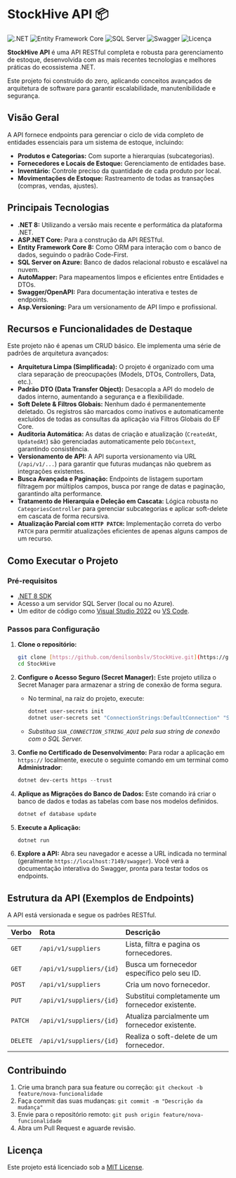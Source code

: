 # StockHive API 📦

![.NET](https://img.shields.io/badge/.NET-8.0-blue?style=for-the-badge&logo=dotnet)
![Entity Framework Core](https://img.shields.io/badge/EF%20Core-8.0-lightgrey?style=for-the-badge)
![SQL Server](https://img.shields.io/badge/SQL%20Server-blueviolet?style=for-the-badge&logo=microsoftsqlserver)
![Swagger](https://img.shields.io/badge/Swagger-darkgreen?style=for-the-badge&logo=swagger)
![Licença](https://img.shields.io/badge/Licen%C3%A7a-MIT-green.svg?style=for-the-badge)

**StockHive API** é uma API RESTful completa e robusta para gerenciamento de estoque, desenvolvida com as mais recentes tecnologias e melhores práticas do ecossistema .NET.

Este projeto foi construído do zero, aplicando conceitos avançados de arquitetura de software para garantir escalabilidade, manutenibilidade e segurança.

## Visão Geral

A API fornece endpoints para gerenciar o ciclo de vida completo de entidades essenciais para um sistema de estoque, incluindo:

* **Produtos e Categorias:** Com suporte a hierarquias (subcategorias).
* **Fornecedores e Locais de Estoque:** Gerenciamento de entidades base.
* **Inventário:** Controle preciso da quantidade de cada produto por local.
* **Movimentações de Estoque:** Rastreamento de todas as transações (compras, vendas, ajustes).

## Principais Tecnologias

* **.NET 8:** Utilizando a versão mais recente e performática da plataforma .NET.
* **ASP.NET Core:** Para a construção da API RESTful.
* **Entity Framework Core 8:** Como ORM para interação com o banco de dados, seguindo o padrão Code-First.
* **SQL Server on Azure:** Banco de dados relacional robusto e escalável na nuvem.
* **AutoMapper:** Para mapeamentos limpos e eficientes entre Entidades e DTOs.
* **Swagger/OpenAPI:** Para documentação interativa e testes de endpoints.
* **Asp.Versioning:** Para um versionamento de API limpo e profissional.

## Recursos e Funcionalidades de Destaque

Este projeto não é apenas um CRUD básico. Ele implementa uma série de padrões de arquitetura avançados:

* **Arquitetura Limpa (Simplificada):** O projeto é organizado com uma clara separação de preocupações (Models, DTOs, Controllers, Data, etc.).
* **Padrão DTO (Data Transfer Object):** Desacopla a API do modelo de dados interno, aumentando a segurança e a flexibilidade.
* **Soft Delete & Filtros Globais:** Nenhum dado é permanentemente deletado. Os registros são marcados como inativos e automaticamente excluídos de todas as consultas da aplicação via Filtros Globais do EF Core.
* **Auditoria Automática:** As datas de criação e atualização (`CreatedAt`, `UpdatedAt`) são gerenciadas automaticamente pelo `DbContext`, garantindo consistência.
* **Versionamento de API:** A API suporta versionamento via URL (`/api/v1/...`) para garantir que futuras mudanças não quebrem as integrações existentes.
* **Busca Avançada e Paginação:** Endpoints de listagem suportam filtragem por múltiplos campos, busca por range de datas e paginação, garantindo alta performance.
* **Tratamento de Hierarquia e Deleção em Cascata:** Lógica robusta no `CategoriesController` para gerenciar subcategorias e aplicar soft-delete em cascata de forma recursiva.
* **Atualização Parcial com `HTTP PATCH`:** Implementação correta do verbo `PATCH` para permitir atualizações eficientes de apenas alguns campos de um recurso.

## Como Executar o Projeto

### Pré-requisitos

* [.NET 8 SDK](https://dotnet.microsoft.com/download/dotnet/8.0)
* Acesso a um servidor SQL Server (local ou no Azure).
* Um editor de código como [Visual Studio 2022](https://visualstudio.microsoft.com/pt-br/) ou [VS Code](https://code.visualstudio.com/).

### Passos para Configuração

1.  **Clone o repositório:**
    ```bash
    git clone [https://github.com/denilsonbslv/StockHive.git](https://github.com/denilsonbslv/StockHive.git)
    cd StockHive
    ```

2.  **Configure o Acesso Seguro (Secret Manager):**
    Este projeto utiliza o Secret Manager para armazenar a string de conexão de forma segura.
    * No terminal, na raiz do projeto, execute:
        ```bash
        dotnet user-secrets init
        dotnet user-secrets set "ConnectionStrings:DefaultConnection" "SUA_CONNECTION_STRING_AQUI"
        ```
    * *Substitua `SUA_CONNECTION_STRING_AQUI` pela sua string de conexão com o SQL Server.*

3.  **Confie no Certificado de Desenvolvimento:**
    Para rodar a aplicação em `https://` localmente, execute o seguinte comando em um terminal como **Administrador**:
    ```powershell
    dotnet dev-certs https --trust
    ```

4.  **Aplique as Migrações do Banco de Dados:**
    Este comando irá criar o banco de dados e todas as tabelas com base nos modelos definidos.
    ```powershell
    dotnet ef database update
    ```

5.  **Execute a Aplicação:**
    ```powershell
    dotnet run
    ```

6.  **Explore a API:**
    Abra seu navegador e acesse a URL indicada no terminal (geralmente `https://localhost:7149/swagger`). Você verá a documentação interativa do Swagger, pronta para testar todos os endpoints.

## Estrutura da API (Exemplos de Endpoints)

A API está versionada e segue os padrões RESTful.

| Verbo | Rota | Descrição |
| :--- | :--- | :--- |
| `GET` | `/api/v1/suppliers` | Lista, filtra e pagina os fornecedores. |
| `GET` | `/api/v1/suppliers/{id}` | Busca um fornecedor específico pelo seu ID. |
| `POST` | `/api/v1/suppliers` | Cria um novo fornecedor. |
| `PUT` | `/api/v1/suppliers/{id}` | Substitui completamente um fornecedor existente. |
| `PATCH` | `/api/v1/suppliers/{id}`| Atualiza parcialmente um fornecedor existente. |
| `DELETE`| `/api/v1/suppliers/{id}`| Realiza o soft-delete de um fornecedor. |

## Contribuindo

1.  Crie uma branch para sua feature ou correção: `git checkout -b feature/nova-funcionalidade`
2.  Faça commit das suas mudanças: `git commit -m "Descrição da mudança"`
3.  Envie para o repositório remoto: `git push origin feature/nova-funcionalidade`
4.  Abra um Pull Request e aguarde revisão.

## Licença

Este projeto está licenciado sob a [MIT License](LICENSE).